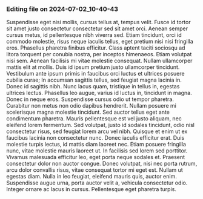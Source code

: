 

### Editing file on 2024-07-02_10-40-43

Suspendisse eget nisi mollis, cursus tellus at, tempus velit. Fusce id tortor sit amet justo consectetur consectetur sed sit amet orci. Aenean semper cursus metus, id pellentesque nibh viverra sed. Etiam tincidunt, orci id commodo molestie, risus neque iaculis tellus, eget pretium nisi nisi fringilla eros. Phasellus pharetra finibus efficitur. Class aptent taciti sociosqu ad litora torquent per conubia nostra, per inceptos himenaeos. Etiam volutpat nisi sem. Aenean facilisis mi vitae molestie consequat. Nullam ullamcorper mattis elit at mollis. Duis id ipsum pretium justo ullamcorper tincidunt. Vestibulum ante ipsum primis in faucibus orci luctus et ultrices posuere cubilia curae; In accumsan sagittis tellus, sed feugiat magna lacinia in.
Donec id sagittis nibh. Nunc lacus quam, tristique in tellus in, egestas ultrices lectus. Phasellus leo augue, varius id luctus in, tincidunt in magna. Donec in neque eros. Suspendisse cursus odio ut tempor pharetra. Curabitur non metus non odio dapibus hendrerit. Nullam posuere mi scelerisque magna molestie tincidunt.
Sed auctor tellus eget ante condimentum pharetra. Mauris pellentesque est vel justo aliquam, nec eleifend lorem fermentum. Sed volutpat, justo id sodales tincidunt, odio nisl consectetur risus, sed feugiat lorem arcu vel nibh. Quisque et enim ut ex faucibus lacinia non consectetur nunc. Donec iaculis efficitur erat. Duis molestie turpis lectus, id mattis diam laoreet nec. Etiam posuere fringilla nunc, vitae molestie mauris laoreet ut. In facilisis sed lorem sed porttitor. Vivamus malesuada efficitur leo, eget porta neque sodales et. Praesent consectetur dolor non auctor congue. Donec volutpat, nisi nec porta rutrum, arcu dolor convallis risus, vitae consequat tortor mi eget est. Nullam ut egestas diam. Nulla in leo feugiat, eleifend mauris quis, auctor enim. Suspendisse augue urna, porta auctor velit a, vehicula consectetur odio. Integer ornare ac lacus in cursus. Pellentesque eget pharetra turpis.


